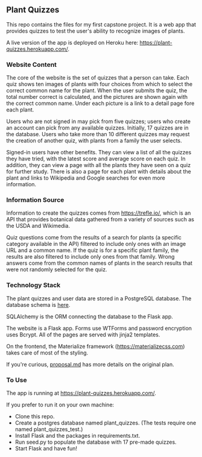 ## Plant Quizzes

This repo contains the files for my first capstone project. It is a web app that provides quizzes to test the user's ability to recognize images of plants. 

A live version of the app is deployed on Heroku here: https://plant-quizzes.herokuapp.com/.

### Website Content

The core of the website is the set of quizzes that a person can take. Each quiz shows ten images of plants with four choices from which to select the correct common name for the plant. When the user submits the quiz, the total number correct is calculated, and the pictures are shown again with the correct common name. Under each picture is a link to a detail page fore each plant.

Users who are not signed in may pick from five quizzes; users who create an account can pick from any available quizzes. Initially, 17 quizzes are in the database. Users who take more than 10 different quizzes may request the creation of another quiz, with plants from a family the user selects.

Signed-in users have other benefits. They can view a list of all the quizzes they have tried, with the latest score and average score on each quiz. In addition, they can view a page with all the plants they have seen on a quiz for further study. There is also a page for each plant with details about the plant and links to Wikipedia and Google searches for even more information.

### Information Source

Information to create the quizzes comes from https://trefle.io/, which is an API that provides botanical data gathered from a variety of sources such as the USDA and Wikimedia.

Quiz questions come from the results of a search for plants (a specific category available in the API) filtered to include only ones with an image URL and a common name. If the quiz is for a specific plant family, the results are also filtered to include only ones from that family. Wrong answers come from the common names of plants in the search results that were not randomly selected for the quiz. 

### Technology Stack

The plant quizzes and user data are stored in a PostgreSQL database. The database schema is [here](schema.PNG). 

SQLAlchemy is the ORM connecting the database to the Flask app. 

The website is a Flask app. Forms use WTForms and password encryption uses Bcrypt. All of the pages are served with jinja2 templates. 

On the frontend, the Materialize framework (https://materializecss.com)  takes care of most of the styling.

If you're curious, [proposal.md](proposal.md) has more details on the original plan.

### To Use

The app is running at https://plant-quizzes.herokuapp.com/.

If you prefer to run it on your own machine:

- Clone this repo.
- Create a postgres database named plant_quizzes. (The tests require one named plant_quizzes_test.)
- Install Flask and the packages in requirements.txt.
- Run seed.py to populate the database with 17 pre-made quizzes.
- Start Flask and have fun!